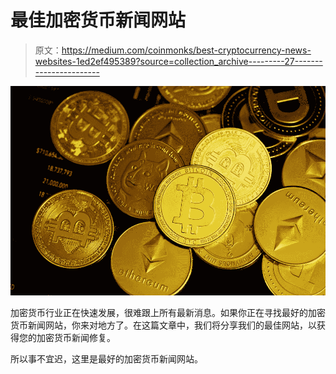 # 最佳加密货币新闻网站

> 原文：<https://medium.com/coinmonks/best-cryptocurrency-news-websites-1ed2ef495389?source=collection_archive---------27----------------------->

![](img/91b93b6bd00aa555fa1f585208bfa0ee.png)

加密货币行业正在快速发展，很难跟上所有最新消息。如果你正在寻找最好的加密货币新闻网站，你来对地方了。在这篇文章中，我们将分享我们的最佳网站，以获得您的加密货币新闻修复。

所以事不宜迟，这里是最好的加密货币新闻网站。